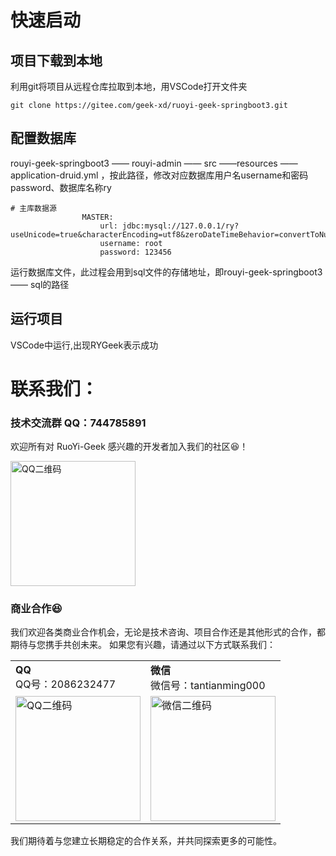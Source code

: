 # 快速启动

## 项目下载到本地

利用git将项目从远程仓库拉取到本地，用VSCode打开文件夹

```
git clone https://gitee.com/geek-xd/ruoyi-geek-springboot3.git
```

## 配置数据库

rouyi-geek-springboot3 —— rouyi-admin —— src ——resources —— application-druid.yml ，按此路径，修改对应数据库用户名username和密码password、数据库名称ry

```
# 主库数据源
                MASTER:
                    url: jdbc:mysql://127.0.0.1/ry?useUnicode=true&characterEncoding=utf8&zeroDateTimeBehavior=convertToNull&useSSL=true&serverTimezone=GMT%2B8
                    username: root
                    password: 123456
```

运行数据库文件，此过程会用到sql文件的存储地址，即rouyi-geek-springboot3 ——  sql的路径

## 运行项目

VSCode中运行,出现RYGeek表示成功

# 联系我们：

### 技术交流群 QQ：744785891

欢迎所有对 RuoYi-Geek 感兴趣的开发者加入我们的社区😆！

<img src="https://foruda.gitee.com/images/1736235208931843340/f1b736ab_9844561.png" alt="QQ二维码" width="200"/>

### 商业合作😆

我们欢迎各类商业合作机会，无论是技术咨询、项目合作还是其他形式的合作，都期待与您携手共创未来。
如果您有兴趣，请通过以下方式联系我们：

<table>
  <tr>
    <td>
      <strong>QQ</strong><br/>
      QQ号：2086232477  
    </td>
    <td>
      <strong>微信</strong><br/>
      微信号：tantianming000  
    </td>
  </tr>
    <tr>
        <td>
            <img src="https://foruda.gitee.com/images/1736318136310918813/b2ebdfc0_9844561.png "qq.png"" alt="QQ二维码" width="200"/>
        </td>
        <td>
              <img src="https://foruda.gitee.com/images/1736318189364714229/a6020034_9844561.png "wx.png"" alt="微信二维码" width="200"/>
        </td>
    </tr>
</table>

我们期待着与您建立长期稳定的合作关系，并共同探索更多的可能性。
